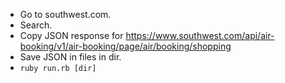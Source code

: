 - Go to southwest.com.
- Search.
- Copy JSON response for https://www.southwest.com/api/air-booking/v1/air-booking/page/air/booking/shopping
- Save JSON in files in dir.
- `ruby run.rb [dir]`
